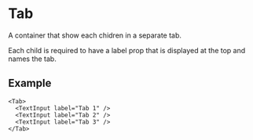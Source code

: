 # Tab

A container that show each chidren in a separate tab.

Each child is required to have a label prop that is displayed at the top and names the tab.

## Example

```markup
<Tab>
  <TextInput label="Tab 1" />
  <TextInput label="Tab 2" />
  <TextInput label="Tab 3" />
</Tab>
```

